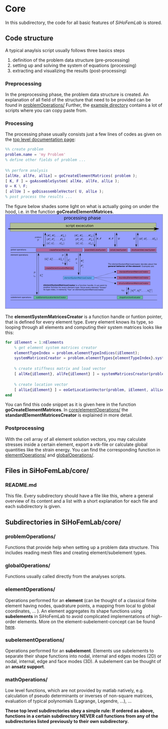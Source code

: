 # Core #

In this subdirectory, the code for all basic features of *SiHoFemLab* is stored.

## Code structure ##
A typical anaylsis script usually follows three basics steps
1. definition of the problem data structure (pre-processing)
2. setting up and solving the system of equations (processing)
3. extracting and visualizing the results (post-processing)

### Preprocessing ###
In the preprocessing phase, the problem data structure is created. An explanation of all field of the structure that need to be provided can be found in [problemOperations/](problemOperations/)
Further, the [example directory](/examples/) contains a lot of scripts where you can copy paste from.

### Processing ###
The processing phase usually consists just a few lines of codes as given on the [top level documentation page](/README.md):
```matlab
%% create problem
problem.name = 'my Problem'
% define other fields of problem ...

%% perform analysis
[allKe, allFe, allLe] = goCreateElementMatrices( problem );
[ K, F ] = goAssembleSystem( allKe, allFe, allLe );
U = K \ F;
[ allUe ] = goDisassembleVector( U, allLe );
% post process the results ...
```

The figure below shades some light on what is actually going on under the hood, i.e. in the function **goCreateElementMatrices**.
![processing_phase.png](processing_phase.png)

The **elementSystemMatricesCreator** is a function handle or funtion pointer, that is defined for every element type. Every element knows its type, so looping through all elements and computing their system matrices looks like this:
```matlab
for iElement = 1:nElements
    % get element system matrices creator
    elementTypeIndex = problem.elementTypeIndices(iElement);
    systemMatricesCreator = problem.elementTypes{elementTypeIndex}.systemMatricesCreator;

    % create stiffness matrix and load vector
    [ allKe{iElement}, allFe{iElement} ] = systemMatricesCreator(problem, iElement);

    % create location vector
    [ allLe{iElement} ] = eoGetLocationVector(problem, iElement, allLse);    
end
```

You can find this code snippet as it is given here in the function **goCreateElementMatrices**. In [core/elementOperations/](elementOperations/) the **standardElementMatricesCreator** is explained in more detail.

### Postprocessing ###
With the cell array of all element solution vectors, you may calculate stresses inside a certain element, export a vtk-file or calculate global quantities like the strain energy.
You can find the corresponding function in [elementOperations/](elementOperations/) and [globalOperations/](globalOperations/).

## Files in SiHoFemLab/core/ ##

### README.md ###
This file. Every subdirectory should have a file like this, where a general overview of its content and a list with a short explanation for each file and each subdirectory is given.

## Subdirectories in SiHoFemLab/core/ ##

### problemOperations/ ###
Functions that provide help when setting up a problem data structure. This includes reading mesh files and creating element/subelement types.

### globalOperations/ ###
Functions usually called directly from the analyses scripts.

### elementOperations/ ###
Operations performed for an <b>element</b> (can be thought of a classical finite element having nodes, quadrature points, a mapping from local to global coordinates, ... ). An element aggregates its shape functions using <b>subelements</b> in SiHoFemLab to avoid complicated implementations of high-order elements. More on the element-subelement-concept can be found <a href="core/elementOperations">here</a>.


### subelementOperations/ ###
Operations performed for an <b>subelement</b>. Elements use subelements to separate their shape functions into nodal, internal and edges modes (2D) or nodal, internal, edge and face modes (3D). A subelement can be thought of an <b>ansatz support</b>.


### mathOperations/ ###
Low level functions, which are not provided by matlab natively, e.g. calculation of pseudo determinants or inverses of non-square matrices, evaluation of typical polynomials (Lagrange, Legendre, ...), ...

**These top level subdirectories obey a simple rule: If ordered as above, functions in a certain subdirectory NEVER call functions from any of the subdirectories listed previously to their own subdirectory.**
